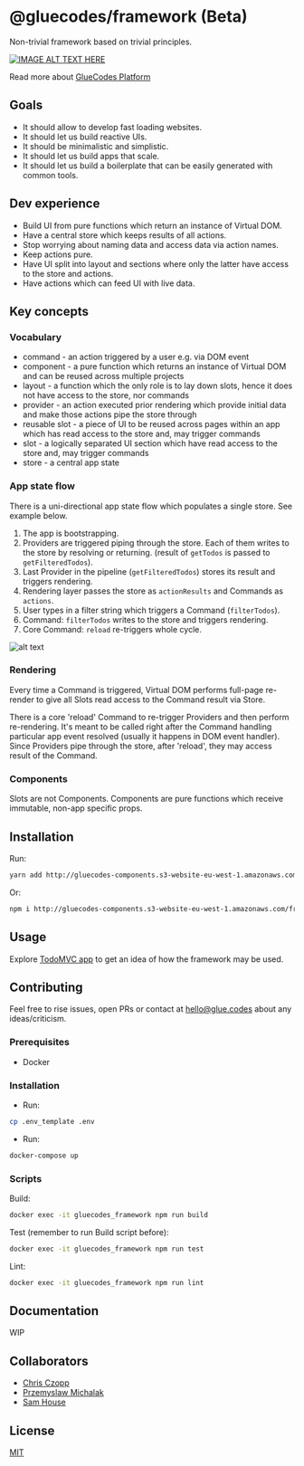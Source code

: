 # @gluecodes/framework (Beta)

Non-trivial framework based on trivial principles.

[![IMAGE ALT TEXT HERE](http://img.youtube.com/vi/CJ451ccca2M/0.jpg)](http://www.youtube.com/watch?v=CJ451ccca2M)

Read more about [GlueCodes Platform](https://www.glue.codes)

## Goals

- It should allow to develop fast loading websites.
- It should let us build reactive UIs.
- It should be minimalistic and simplistic.
- It should let us build apps that scale.
- It should let us build a boilerplate that can be easily generated with common tools.

## Dev experience

- Build UI from pure functions which return an instance of Virtual DOM.
- Have a central store which keeps results of all actions.
- Stop worrying about naming data and access data via action names.
- Keep actions pure.
- Have UI split into layout and sections where only the latter have access to the store and actions.
- Have actions which can feed UI with live data.

## Key concepts

### Vocabulary

- command - an action triggered by a user e.g. via DOM event
- component - a pure function which returns an instance of Virtual DOM and can be reused across multiple projects
- layout - a function which the only role is to lay down slots, hence it does not have access to the store, nor commands
- provider - an action executed prior rendering which provide initial data and make those actions pipe the store through
- reusable slot - a piece of UI to be reused across pages within an app which has read access to the store and, may trigger commands
- slot - a logically separated UI section which have read access to the store and, may trigger commands
- store - a central app state

### App state flow

There is a uni-directional app state flow which populates a single store. See example below.

1. The app is bootstrapping.
2. Providers are triggered piping through the store. Each of them writes to the store by resolving or returning. (result of `getTodos` is passed to `getFilteredTodos`).
3. Last Provider in the pipeline (`getFilteredTodos`) stores its result and triggers rendering.
4. Rendering layer passes the store as `actionResults` and Commands as `actions`.
5. User types in a filter string which triggers a Command (`filterTodos`).
6. Command: `filterTodos` writes to the store and triggers rendering.
7. Core Command: `reload` re-triggers whole cycle.

![alt text](https://github.com/gluecodes/gluecodes-framework/blob/master/framework.png "Schema")

### Rendering

Every time a Command is triggered, Virtual DOM performs full-page re-render to give all Slots read access to the Command result via Store.
 
There is a core 'reload' Command to re-trigger Providers and then perform re-rendering. 
It's meant to be called right after the Command handling particular app event resolved (usually it happens in DOM event handler).
Since Providers pipe through the store, after 'reload', they may access result of the Command.  

### Components

Slots are not Components. Components are pure functions which receive immutable, non-app specific props.

## Installation

Run:
```bash
yarn add http://gluecodes-components.s3-website-eu-west-1.amazonaws.com/framework-3.0.15.tar.gz
```
Or:
```bash
npm i http://gluecodes-components.s3-website-eu-west-1.amazonaws.com/framework-3.0.15.tar.gz
```

## Usage

Explore [TodoMVC app](https://github.com/gluecodes/gluecodes-todomvc) to get an idea of how the framework may be used.

## Contributing

Feel free to rise issues, open PRs or contact at hello@glue.codes about any ideas/criticism.

### Prerequisites

- Docker

### Installation

- Run:
```bash  
cp .env_template .env 
```
- Run: 
```bash 
docker-compose up 
```

### Scripts

Build:
```bash 
docker exec -it gluecodes_framework npm run build
 ```
 
Test (remember to run Build script before):
 ```bash 
 docker exec -it gluecodes_framework npm run test
 ```

Lint:
```bash  
docker exec -it gluecodes_framework npm run lint
```

## Documentation

WIP

## Collaborators

- [Chris Czopp](https://github.com/chris-czopp)
- [Przemyslaw Michalak](https://github.com/w-eagle)
- [Sam House](https://github.com/house92)

## License

[MIT](https://github.com/gluecodes/gluecodes-framework/blob/master/LICENSE)
